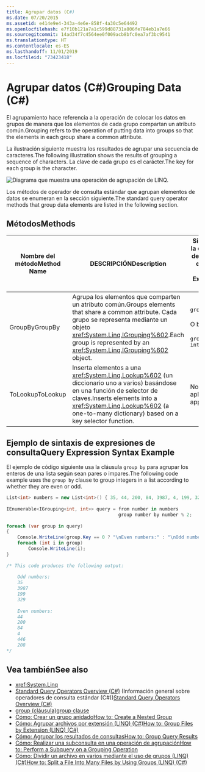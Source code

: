 ```yaml
---
title: Agrupar datos (C#)
ms.date: 07/20/2015
ms.assetid: e414e9e4-343a-4e6e-858f-4a30c5e64492
ms.openlocfilehash: e7f10b121a7a1c599d88731a806fe784eb1a7e66
ms.sourcegitcommit: 14ad34f7c4564ee0f009acb8bfc0ea7af3bc9541
ms.translationtype: HT
ms.contentlocale: es-ES
ms.lasthandoff: 11/01/2019
ms.locfileid: "73423418"
---
```

# <a name="grouping-data-c"></a><span data-ttu-id="da6af-102">Agrupar datos (C#)</span><span class="sxs-lookup"><span data-stu-id="da6af-102">Grouping Data (C#)</span></span>
<span data-ttu-id="da6af-103">El agrupamiento hace referencia a la operación de colocar los datos en grupos de manera que los elementos de cada grupo compartan un atributo común.</span><span class="sxs-lookup"><span data-stu-id="da6af-103">Grouping refers to the operation of putting data into groups so that the elements in each group share a common attribute.</span></span>  
  
 <span data-ttu-id="da6af-104">La ilustración siguiente muestra los resultados de agrupar una secuencia de caracteres.</span><span class="sxs-lookup"><span data-stu-id="da6af-104">The following illustration shows the results of grouping a sequence of characters.</span></span> <span data-ttu-id="da6af-105">La clave de cada grupo es el carácter.</span><span class="sxs-lookup"><span data-stu-id="da6af-105">The key for each group is the character.</span></span>  
  
 ![Diagrama que muestra una operación de agrupación de LINQ.](./media/grouping-data/linq-group-operation.png)  
  
 <span data-ttu-id="da6af-107">Los métodos de operador de consulta estándar que agrupan elementos de datos se enumeran en la sección siguiente.</span><span class="sxs-lookup"><span data-stu-id="da6af-107">The standard query operator methods that group data elements are listed in the following section.</span></span>  
  
## <a name="methods"></a><span data-ttu-id="da6af-108">Métodos</span><span class="sxs-lookup"><span data-stu-id="da6af-108">Methods</span></span>  
  
|<span data-ttu-id="da6af-109">Nombre del método</span><span class="sxs-lookup"><span data-stu-id="da6af-109">Method Name</span></span>|<span data-ttu-id="da6af-110">DESCRIPCIÓN</span><span class="sxs-lookup"><span data-stu-id="da6af-110">Description</span></span>|<span data-ttu-id="da6af-111">Sintaxis de la expresión de consulta de C#</span><span class="sxs-lookup"><span data-stu-id="da6af-111">C# Query Expression Syntax</span></span>|<span data-ttu-id="da6af-112">Más información</span><span class="sxs-lookup"><span data-stu-id="da6af-112">More Information</span></span>|  
|-----------------|-----------------|---------------------------------|----------------------|  
|<span data-ttu-id="da6af-113">GroupBy</span><span class="sxs-lookup"><span data-stu-id="da6af-113">GroupBy</span></span>|<span data-ttu-id="da6af-114">Agrupa los elementos que comparten un atributo común.</span><span class="sxs-lookup"><span data-stu-id="da6af-114">Groups elements that share a common attribute.</span></span> <span data-ttu-id="da6af-115">Cada grupo se representa mediante un objeto <xref:System.Linq.IGrouping%602>.</span><span class="sxs-lookup"><span data-stu-id="da6af-115">Each group is represented by an <xref:System.Linq.IGrouping%602> object.</span></span>|`group … by`<br /><br /> <span data-ttu-id="da6af-116">O bien</span><span class="sxs-lookup"><span data-stu-id="da6af-116">-or-</span></span><br /><br /> `group … by … into …`|<xref:System.Linq.Enumerable.GroupBy%2A?displayProperty=nameWithType><br /><br /> <xref:System.Linq.Queryable.GroupBy%2A?displayProperty=nameWithType>|  
|<span data-ttu-id="da6af-117">ToLookup</span><span class="sxs-lookup"><span data-stu-id="da6af-117">ToLookup</span></span>|<span data-ttu-id="da6af-118">Inserta elementos a una <xref:System.Linq.Lookup%602> (un diccionario uno a varios) basándose en una función de selector de claves.</span><span class="sxs-lookup"><span data-stu-id="da6af-118">Inserts elements into a <xref:System.Linq.Lookup%602> (a one-to-many dictionary) based on a key selector function.</span></span>|<span data-ttu-id="da6af-119">No es aplicable.</span><span class="sxs-lookup"><span data-stu-id="da6af-119">Not applicable.</span></span>|<xref:System.Linq.Enumerable.ToLookup%2A?displayProperty=nameWithType>|  
  
## <a name="query-expression-syntax-example"></a><span data-ttu-id="da6af-120">Ejemplo de sintaxis de expresiones de consulta</span><span class="sxs-lookup"><span data-stu-id="da6af-120">Query Expression Syntax Example</span></span>  
 <span data-ttu-id="da6af-121">El ejemplo de código siguiente usa la cláusula `group by` para agrupar los enteros de una lista según sean pares o impares.</span><span class="sxs-lookup"><span data-stu-id="da6af-121">The following code example uses the `group by` clause to group integers in a list according to whether they are even or odd.</span></span>  
  
```csharp  
List<int> numbers = new List<int>() { 35, 44, 200, 84, 3987, 4, 199, 329, 446, 208 };  
  
IEnumerable<IGrouping<int, int>> query = from number in numbers  
                                         group number by number % 2;  
  
foreach (var group in query)  
{  
    Console.WriteLine(group.Key == 0 ? "\nEven numbers:" : "\nOdd numbers:");  
    foreach (int i in group)  
        Console.WriteLine(i);  
}  
  
/* This code produces the following output:  
  
    Odd numbers:  
    35  
    3987  
    199  
    329  
  
    Even numbers:  
    44  
    200  
    84  
    4  
    446  
    208  
*/  
```  
  
## <a name="see-also"></a><span data-ttu-id="da6af-122">Vea también</span><span class="sxs-lookup"><span data-stu-id="da6af-122">See also</span></span>

- <xref:System.Linq>
- <span data-ttu-id="da6af-123">[Standard Query Operators Overview (C#)](./standard-query-operators-overview.md) (Información general sobre operadores de consulta estándar (C#))</span><span class="sxs-lookup"><span data-stu-id="da6af-123">[Standard Query Operators Overview (C#)](./standard-query-operators-overview.md)</span></span>
- [<span data-ttu-id="da6af-124">group (cláusula)</span><span class="sxs-lookup"><span data-stu-id="da6af-124">group clause</span></span>](../../../language-reference/keywords/group-clause.md)
- [<span data-ttu-id="da6af-125">Cómo: Crear un grupo anidado</span><span class="sxs-lookup"><span data-stu-id="da6af-125">How to: Create a Nested Group</span></span>](../../../linq/create-a-nested-group.md)
- [<span data-ttu-id="da6af-126">Cómo: Agrupar archivos por extensión (LINQ) (C#)</span><span class="sxs-lookup"><span data-stu-id="da6af-126">How to: Group Files by Extension (LINQ) (C#)</span></span>](./how-to-group-files-by-extension-linq.md)
- [<span data-ttu-id="da6af-127">Cómo: Agrupar los resultados de consultas</span><span class="sxs-lookup"><span data-stu-id="da6af-127">How to: Group Query Results</span></span>](../../../linq/group-query-results.md)
- [<span data-ttu-id="da6af-128">Cómo: Realizar una subconsulta en una operación de agrupación</span><span class="sxs-lookup"><span data-stu-id="da6af-128">How to: Perform a Subquery on a Grouping Operation</span></span>](../../../linq/perform-a-subquery-on-a-grouping-operation.md)
- [<span data-ttu-id="da6af-129">Cómo: Dividir un archivo en varios mediante el uso de grupos (LINQ) (C#)</span><span class="sxs-lookup"><span data-stu-id="da6af-129">How to: Split a File Into Many Files by Using Groups (LINQ) (C#)</span></span>](./how-to-split-a-file-into-many-files-by-using-groups-linq.md)
